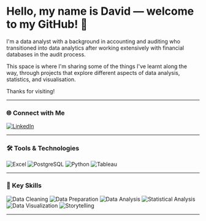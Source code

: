 # Hello, my name is David — welcome to my GitHub! 👋

I'm a data analyst with a background in accounting and auditing who transitioned into data analytics after working extensively with financial databases in the audit process.

This space is where I'm sharing some of the things I've learnt along the way, through projects that explore different aspects of data analysis, statistics, and visualisation.

Thanks for visiting!

---

<div align="left">

### 🌐 Connect with Me
[![LinkedIn](https://img.shields.io/badge/LinkedIn-0A66C2?logo=linkedin&logoColor=white)](https://www.linkedin.com/in/davidgriesel)

</div>

---

<div align="left">

### 🛠️ Tools & Technologies
![Excel](https://img.shields.io/badge/Excel-217346?logo=microsoft-excel&logoColor=white)
![PostgreSQL](https://img.shields.io/badge/PostgreSQL-336791?logo=postgresql&logoColor=white)
![Python](https://img.shields.io/badge/Python-3776AB?logo=python&logoColor=white)
![Tableau](https://img.shields.io/badge/Tableau-004E8F?logoColor=white)

</div>

---

<div align="left">

### 🧠 Key Skills
![Data Cleaning](https://img.shields.io/badge/Data%20Cleaning-4CAF50)
![Data Preparation](https://img.shields.io/badge/Data%20Preparation-2196F3)
![Data Analysis](https://img.shields.io/badge/Data%20Analysis-9C27B0)
![Statistical Analysis](https://img.shields.io/badge/Statistical%20Analysis-673AB7)
![Data Visualization](https://img.shields.io/badge/Data%20Visualization-03A9F4)
![Storytelling](https://img.shields.io/badge/Storytelling-607D8B)

</div>

---

<!---
davidgriesel/davidgriesel is a ✨ special ✨ repository because its `README.md` (this file) appears on your GitHub profile.
You can click the Preview link to take a look at your changes.
--->

<!---
davidgriesel/davidgriesel is a ✨ special ✨ repository because its `README.md` (this file) appears on your GitHub profile.
You can click the Preview link to take a look at your changes.
--->
